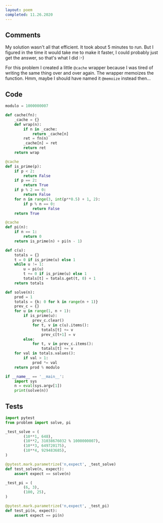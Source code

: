 ```yaml
---
layout: poem
completed: 11.26.2020
---
```


## Comments

My solution wasn't all that efficient.  It took about 5 minutes to run.  But I
figured in the time it would take me to make it faster, I could probably just
get the answer, so that's what I did :-)

For this problem I created a little `@cache` wrapper because I was tired of
writing the same thing over and over again.  The wrapper memoizes the function.
Hmm, maybe I should have named it `@memoize` instead then...

## Code

```python
modulo = 1000000007

def cache(fn):
    _cache = {}
    def wrap(n):
        if n in _cache:
            return _cache[n]
        ret = fn(n)
        _cache[n] = ret
        return ret
    return wrap

@cache
def is_prime(p):
    if p < 2:
        return False
    if p == 2:
        return True
    if p % 2 == 0:
        return False
    for n in range(3, int(p**0.5) + 1, 2):
        if p % n == 0:
            return False
    return True

@cache
def pi(n):
    if n == 1:
        return 0
    return is_prime(n) + pi(n - 1)

def c(u):
    totals = {}
    t = 0 if is_prime(u) else 1
    while u != 1:
        u = pi(u)
        t += 0 if is_prime(u) else 1
        totals[t] = totals.get(t, 0) + 1
    return totals

def solve(n):
    prod = 1
    totals = {k: 0 for k in range(n + 1)}
    prev_c = {}
    for u in range(1, n + 1):
        if is_prime(u):
            prev_c.clear()
            for t, v in c(u).items():
                totals[t] += v
                prev_c[t+1] = v
        else:
            for t, v in prev_c.items():
                totals[t] += v
    for val in totals.values():
        if val > 1:
            prod *= val
    return prod % modulo

if __name__ == '__main__':
    import sys
    n = eval(sys.argv[1])
    print(solve(n))
```

## Tests

```python
import pytest
from problem import solve, pi

_test_solve = (
        (10**1, 648),
        (10**2, 31038676032 % 1000000007),
        (10**3, 649720175),
        (10**4, 929483685),
)

@pytest.mark.parametrize('n,expect', _test_solve)
def test_solve(n, expect):
    assert expect == solve(n)

_test_pi = (
        (6, 3),
        (100, 25),
)

@pytest.mark.parametrize('n,expect', _test_pi)
def test_pi(n, expect):
    assert expect == pi(n)
```

